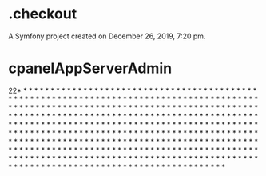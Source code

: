 .checkout
=========

A Symfony project created on December 26, 2019, 7:20 pm.
# cpanelAppServerAdmin

22* 
 * 
 * 
 * 
 * 
 * 
 * 
 * 
 * 
 * 
 * 
 * 
 * 
 * 
 * 
 * 
 * 
 * 
 * 
 * 
 * 
 * 
 * 
 * 
 * 
 * 
 * 
 * 
 * 
 * 
 * 
 * 
 * 
 * 
 * 
 * 
 * 
 * 
 * 
 * 
 * 
 * 
 * 
 * 
 * 
 * 
 * 
 * 
 * 
 * 
 * 
 * 
 * 
 * 
 * 
 * 
 * 
 * 
 * 
 * 
 * 
 * 
 * 
 * 
 * 
 * 
 * 
 * 
 * 
 * 
 * 
 * 
 * 
 * 
 * 
 * 
 * 
 * 
 * 
 * 
 * 
 * 
 * 
 * 
 * 
 * 
 * 
 * 
 * 
 * 
 * 
 * 
 * 
 * 
 * 
 * 
 * 
 * 
 * 
 * 
 * 
 * 
 * 
 * 
 * 
 * 
 * 
 * 
 * 
 * 
 * 
 * 
 * 
 * 
 * 
 * 
 * 
 * 
 * 
 * 
 * 
 * 
 * 
 * 
 * 
 * 
 * 
 * 
 * 
 * 
 * 
 * 
 * 
 * 
 * 
 * 
 * 
 * 
 * 
 * 
 * 
 * 
 * 
 * 
 * 
 * 
 * 
 * 
 * 
 * 
 * 
 * 
 * 
 * 
 * 
 * 
 * 
 * 
 * 
 * 
 * 
 * 
 * 
 * 
 * 
 * 
 * 
 * 
 * 
 * 
 * 
 * 
 * 
 * 
 * 
 * 
 * 
 * 
 * 
 * 
 * 
 * 
 * 
 * 
 * 
 * 
 * 
 * 
 * 
 * 
 * 
 * 
 * 
 * 
 * 
 * 
 * 
 * 
 * 
 * 
 * 
 * 
 * 
 * 
 * 
 * 
 * 
 * 
 * 
 * 
 * 
 * 
 * 
 * 
 * 
 * 
 * 
 * 
 * 
 * 
 * 
 * 
 * 
 * 
 * 
 * 
 * 
 * 
 * 
 * 
 * 
 * 
 * 
 * 
 * 
 * 
 * 
 * 
 * 
 * 
 * 
 * 
 * 
 * 
 * 
 * 
 * 
 * 
 * 
 * 
 * 
 * 
 * 
 * 
 * 
 * 
 * 
 * 
 * 
 * 
 * 
 * 
 * 
 * 
 * 
 * 
 * 
 * 
 * 
 * 
 * 
 * 
 * 
 * 
 * 
 * 
 * 
 * 
 * 
 * 
 * 
 * 
 * 
 * 
 * 
 * 
 * 
 * 
 * 
 * 
 * 
 * 
 * 
 * 
 * 
 * 
 * 
 * 
 * 
 * 
 * 
 * 
 * 
 * 
 * 
 * 
 * 
 * 
 * 
 * 
 * 
 * 
 * 
 * 
 * 
 * 
 * 
 * 
 * 
 * 
 * 
 * 
 * 
 * 
 * 
 * 
 * 
 * 
 * 
 * 
 * 
 * 
 * 
 * 
 * 
 * 
 * 
 * 
 * 
 * 
 * 
 * 
 * 
 * 
 * 
 * 
 * 
 * 
 * 
 * 
 * 
 * 
 * 
 * 
 * 
 * 
 * 
 * 
 * 
 * 
 * 
 * 
 * 
 * 
 * 
 * 
 * 
 * 
 * 
 * 
 * 
 * 
 * 
 * 
 * 
 * 
 * 
 * 
 * 
 * 
 * 
 * 
 * 
 * 
 * 
 * 
 * 
 * 
 * 
 * 
 * 
 * 
 * 
 * 
 * 
 * 
 * 
 * 
 * 
 * 
 * 
 * 
 * 
 * 
 * 
 * 
 * 
 * 
 * 
 * 
 * 
 * 
 * 
 * 
 * 
 * 
 * 
 * 
 * 
 * 
 * 
 * 
 * 
 * 
 * 
 * 
 * 
 * 
 * 
 * 
 * 
 * 
 * 
 * 
 * 
 * 
 * 
 * 
 * 
 * 
 * 
 * 
 * 
 * 
 * 
 * 
 * 
 * 
 * 
 * 
 * 
 * 
